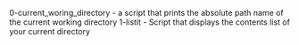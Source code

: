 0-current_woring_directory - a script that prints the absolute path name of the current working directory
1-listit - Script that displays the contents list of your current directory
